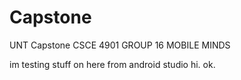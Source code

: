 # Capstone
UNT Capstone CSCE 4901
GROUP 16
MOBILE MINDS

im testing stuff on here from android studio hi. ok.